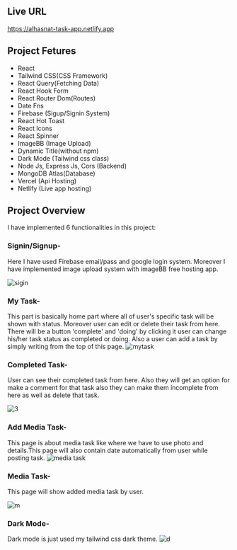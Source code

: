 
## Live URL
https://alhasnat-task-app.netlify.app

## Project Fetures

* React
* Tailwind CSS(CSS Framework)
* React Query(Fetching Data)
* React Hook Form
* React Router Dom(Routes)
* Date Fns
* Firebase (Sigup/Signin System)
* React Hot Toast
* React Icons
* React Spinner
* ImageBB (Image Upload)
* Dynamic Title(without npm)
* Dark Mode (Tailwind css class)
* Node Js, Express Js, Cors (Backend)
* MongoDB Atlas(Database)
* Vercel (Api Hosting)
* Netlify (Live app hosting)

## Project Overview
I have implemented 6 functionalities in this project:

### Signin/Signup-
Here I have used Firebase email/pass and google login system. Moreover I have implemented image upload system with imageBB free hosting app.

![sigin](https://github.com/Intejar/Task-App-Client/assets/103610560/828786c9-41e6-4323-8f0d-d05596031250)

### My Task-
This part is basically home part where all of user's specific task will be shown with status. Moreover user can edit or delete their task from here. There will be a button 'complete' and 'doing' by clicking it user can change his/her task status as completed or doing. Also a user can add a task by simply writing from the top of this page. 
![mytask](https://github.com/Intejar/Task-App-Client/assets/103610560/7fc8af51-7edc-40e2-a26f-ae442d1b1224)

### Completed Task-
User can see their completed task from here. Also they will get an option for make a comment for that task also they can make them incomplete from here as well as delete that task.

![3](https://github.com/Intejar/Task-App-Client/assets/103610560/174ac7f5-8f5f-4375-afe3-120fe081ab6d)

### Add Media Task-
This page is about media task like where we have to use photo and details.This page will also contain date automatically from user while posting task.
![media task](https://github.com/Intejar/Task-App-Client/assets/103610560/861f4ec9-ca6c-43ba-a5be-10c64595e7c2)

### Media Task-
This page will show added media task by user.

![m](https://github.com/Intejar/Task-App-Client/assets/103610560/ce2e5bc3-951e-4a3d-837e-0ce489ea45bd)

### Dark Mode-
Dark mode is just used my tailwind css dark theme.
![d](https://github.com/Intejar/Task-App-Client/assets/103610560/0220e1cc-72e2-4c29-85ca-faff92818048)


